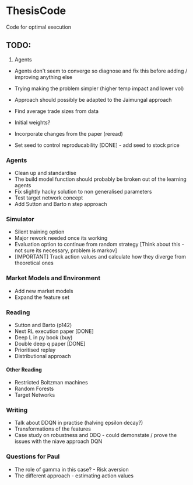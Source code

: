 # ThesisCode
Code for optimal execution



## TODO:

1) Agents 
- Agents don't seem to converge so diagnose and fix this before adding / improving anything else
- Trying making the problem simpler (higher temp impact and lower vol)
- Approach should possibly be adapted to the Jaimungal approach

- Find average trade sizes from data
- Initial weights?
- Incorporate changes from the paper (reread)
- Set seed to control reproducability [DONE] - add seed to stock price

### Agents
- Clean up and standardise
- The build model function should probably be broken out of the learning agents
- Fix slightly hacky solution to non generalised parameters
- Test target network concept
- Add Sutton and Barto n step approach

### Simulator
- Silent training option
- Major rework needed once its working
- Evaluation option to continue from random strategy [Think about this - not sure its necessary, problem is markov]
- [IMPORTANT] Track action values and calculate how they diverge from theoretical ones

### Market Models and Environment
- Add new market models
- Expand the feature set

### Reading
- Sutton and Barto (p142)
- Next RL execution paper [DONE]
- Deep L in py book (buy)
- Double deep q paper [DONE]
- Prioritised replay
- Distributional approach


#### Other Reading
- Restricted Boltzman machines
- Random Forests
- Target Networks

### Writing
- Talk about DDQN in practise (halving epsilon decay?)
- Transformations of the features
- Case study on robustness and DDQ - could demonstate / prove the issues with the niave approach DQN

### Questions for Paul
- The role of gamma in this case? - Risk aversion
- The different approach - estimating action values


